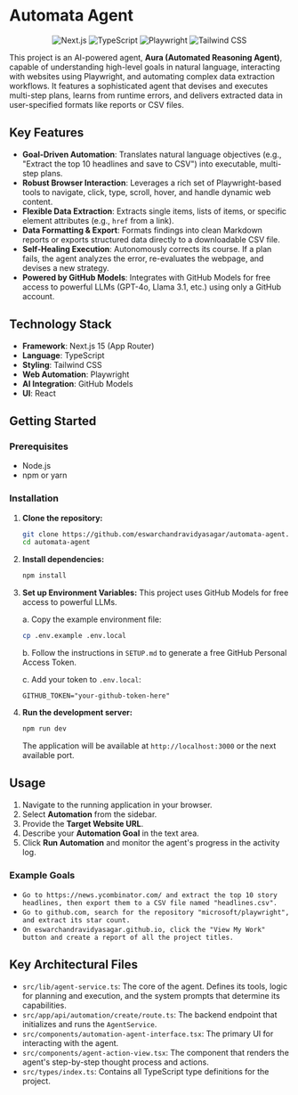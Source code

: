 # Automata Agent

<p align="center">
  <img src="https://img.shields.io/badge/Next.js-15-black?style=for-the-badge&logo=next.js" alt="Next.js">
  <img src="https://img.shields.io/badge/TypeScript-5-blue?style=for-the-badge&logo=typescript" alt="TypeScript">
  <img src="https://img.shields.io/badge/Playwright-1-brightgreen?style=for-the-badge&logo=playwright" alt="Playwright">
  <img src="https://img.shields.io/badge/Tailwind_CSS-4-38B2AC?style=for-the-badge&logo=tailwind-css" alt="Tailwind CSS">
</p>

This project is an AI-powered agent, **Aura (Automated Reasoning Agent)**, capable of understanding high-level goals in natural language, interacting with websites using Playwright, and automating complex data extraction workflows. It features a sophisticated agent that devises and executes multi-step plans, learns from runtime errors, and delivers extracted data in user-specified formats like reports or CSV files.

## Key Features

- **Goal-Driven Automation**: Translates natural language objectives (e.g., "Extract the top 10 headlines and save to CSV") into executable, multi-step plans.
- **Robust Browser Interaction**: Leverages a rich set of Playwright-based tools to navigate, click, type, scroll, hover, and handle dynamic web content.
- **Flexible Data Extraction**: Extracts single items, lists of items, or specific element attributes (e.g., `href` from a link).
- **Data Formatting & Export**: Formats findings into clean Markdown reports or exports structured data directly to a downloadable CSV file.
- **Self-Healing Execution**: Autonomously corrects its course. If a plan fails, the agent analyzes the error, re-evaluates the webpage, and devises a new strategy.
- **Powered by GitHub Models**: Integrates with GitHub Models for free access to powerful LLMs (GPT-4o, Llama 3.1, etc.) using only a GitHub account.

## Technology Stack

- **Framework**: Next.js 15 (App Router)
- **Language**: TypeScript
- **Styling**: Tailwind CSS
- **Web Automation**: Playwright
- **AI Integration**: GitHub Models
- **UI**: React

## Getting Started

### Prerequisites

- Node.js
- npm or yarn

### Installation

1.  **Clone the repository:**
    ```bash
    git clone https://github.com/eswarchandravidyasagar/automata-agent.git
    cd automata-agent
    ```

2.  **Install dependencies:**
    ```bash
    npm install
    ```

3.  **Set up Environment Variables:**
    This project uses GitHub Models for free access to powerful LLMs.
    
    a. Copy the example environment file:
    ```bash
    cp .env.example .env.local
    ```
    b. Follow the instructions in `SETUP.md` to generate a free GitHub Personal Access Token.

    c. Add your token to `.env.local`:
    ```env
    GITHUB_TOKEN="your-github-token-here"
    ```

4.  **Run the development server:**
    ```bash
    npm run dev
    ```
    The application will be available at `http://localhost:3000` or the next available port.

## Usage

1.  Navigate to the running application in your browser.
2.  Select **Automation** from the sidebar.
3.  Provide the **Target Website URL**.
4.  Describe your **Automation Goal** in the text area.
5.  Click **Run Automation** and monitor the agent's progress in the activity log.

### Example Goals

- `Go to https://news.ycombinator.com/ and extract the top 10 story headlines, then export them to a CSV file named "headlines.csv".`
- `Go to github.com, search for the repository "microsoft/playwright", and extract its star count.`
- `On eswarchandravidyasagar.github.io, click the "View My Work" button and create a report of all the project titles.`

## Key Architectural Files

-   `src/lib/agent-service.ts`: The core of the agent. Defines its tools, logic for planning and execution, and the system prompts that determine its capabilities.
-   `src/app/api/automation/create/route.ts`: The backend endpoint that initializes and runs the `AgentService`.
-   `src/components/automation-agent-interface.tsx`: The primary UI for interacting with the agent.
-   `src/components/agent-action-view.tsx`: The component that renders the agent's step-by-step thought process and actions.
-   `src/types/index.ts`: Contains all TypeScript type definitions for the project.

